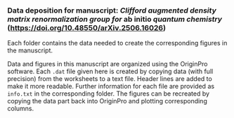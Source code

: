 ### Data deposition for manuscript: *Clifford augmented density matrix renormalization group for* ab initio *quantum chemistry* (https://doi.org/10.48550/arXiv.2506.16026)

Each folder contains the data needed to create the corresponding figures in the manuscript.

Data and figures in this manuscript are organized using the OriginPro software. Each `.dat` file given here is created by copying data (with full precision) from the worksheets to a text file. Header lines are added to make it more readable. Further information for each file are provided as `info.txt`  in the corresponding folder. The figures can be recreated by copying the data part back into OriginPro and plotting corresponding columns.